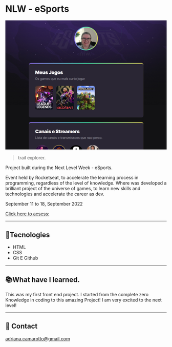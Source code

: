 # NLW - eSports

![preview](./.github/preview.png)
> trail explorer.

Project built during the Next Level Week - eSports.

Event held by Rocketseat, to accelerate the learning process in programming, regardless of the level of knowledge. Where was developed a brilliant project of the universe of games, to learn new skills and technologies and accelerate the career as dev.

September 11 to 18, September 2022 



[Click here to acsess:](https://adriana-camarotto.github.io/NLW-sports-explorer/)

---

## 🚀Tecnologies

- HTML
- CSS
- Git E Github

---

## 📚What have I learned.
 
This was my first front end project. I started from the complete zero Knowledge in coding to this amazing Project! I am very excited to the next level!

---

## 📧 Contact

adriana.camarotto@gmail.com
